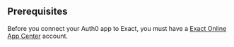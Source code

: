 ## Prerequisites
Before you connect your Auth0 app to Exact, you must have a [Exact Online App Center](https://apps.exactonline.com/) account.
